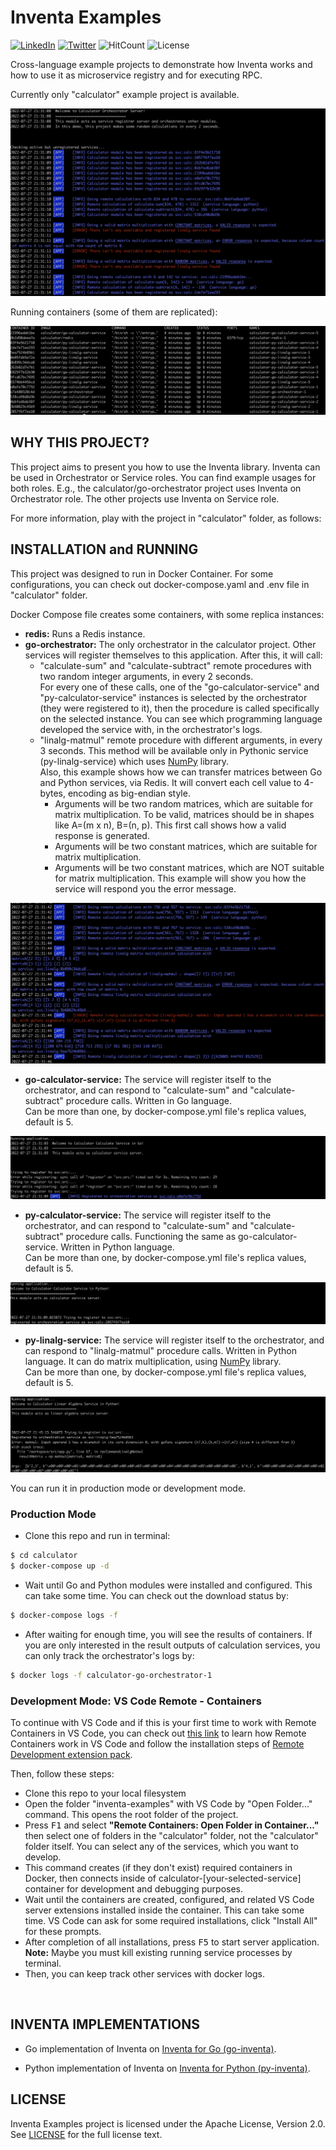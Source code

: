 # **Inventa Examples**

[![LinkedIn](https://img.shields.io/badge/LinkedIn-0077B5?style=for-the-badge&logo=linkedin&logoColor=white&style=flat-square)](https://www.linkedin.com/in/alper-dalkiran/)
[![Twitter](https://img.shields.io/badge/Twitter-1DA1F2?style=for-the-badge&logo=twitter&logoColor=white&style=flat-square)](https://twitter.com/aalperdalkiran)
![HitCount](https://hits.dwyl.com/adalkiran/inventa-examples.svg?style=flat-square)
![License](https://img.shields.io/badge/License-Apache%202.0-blue.svg)

Cross-language example projects to demonstrate how Inventa works and how to use it as microservice registry and for executing RPC.

Currently only "calculator" example project is available.

![Orchestrator registering logs](calculator/docs/images/01-orchestrator-registering-logs.png)

Running containers (some of them are replicated):

![Running containers](calculator/docs/images/02-running-containers.png)
## **WHY THIS PROJECT?**

This project aims to present you how to use the Inventa library. Inventa can be used in Orchestrator or Service roles. You can find example usages for both roles. E.g., the calculator/go-orchestrator project uses Inventa on Orchestrator role. The other projects use Inventa on Service role.

For more information, play with the project in "calculator" folder, as follows:

## **INSTALLATION and RUNNING**

This project was designed to run in Docker Container. For some configurations, you can check out docker-compose.yaml and .env file in "calculator" folder.

Docker Compose file creates some containers, with some replica instances:
* **redis:** Runs a Redis instance.
* **go-orchestrator:** The only orchestrator in the calculator project. Other services will register themselves to this application. After this, it will call:
    * "calculate-sum" and "calculate-subtract" remote procedures with two random integer arguments, in every 2 seconds.
        <br>
        For every one of these calls, one of the "go-calculator-service" and "py-calculator-service" instances is selected by the orchestrator (they were registered to it), then the procedure is called specifically on the selected instance. You can see which programming language developed the service with, in the orchestrator's logs.
    * "linalg-matmul" remote procedure with different arguments, in every 3 seconds. This method will be available only in Pythonic service (py-linalg-service) which uses [NumPy](https://numpy.org) library.
        <br>
        Also, this example shows how we can transfer matrices between Go and Python services, via Redis. It will convert each cell value to 4-bytes, encoding as big-endian style.
        * Arguments will be two random matrices, which are suitable for matrix multiplication. To be valid, matrices should be in shapes like A=(m x n), B=(n, p). This first call shows how a valid response is generated.
        * Arguments will be two constant matrices, which are suitable for matrix multiplication.
        * Arguments will be two constant matrices, which are NOT suitable for matrix multiplication. This example will show you how the service will respond you the error message.

![Orchestrator calculation logs](calculator/docs/images/03-orchestrator-calculation-logs.png)

* **go-calculator-service:** The service will register itself to the orchestrator, and can respond to "calculate-sum" and "calculate-subtract" procedure calls. Written in Go language.
    <br>
    Can be more than one, by docker-compose.yml file's replica values, default is 5.

![go-calculator-service logs](calculator/docs/images/04-go-calculator-service-logs.png)

* **py-calculator-service:** The service will register itself to the orchestrator, and can respond to "calculate-sum" and "calculate-subtract" procedure calls. Functioning the same as go-calculator-service. Written in Python language.
    <br>
    Can be more than one, by docker-compose.yml file's replica values, default is 5.

![py-calculation-service logs](calculator/docs/images/05-py-calculator-service-logs.png)

* **py-linalg-service:** The service will register itself to the orchestrator, and can respond to "linalg-matmul" procedure calls. Written in Python language. It can do matrix multiplication, using [NumPy](https://numpy.org) library.
    <br>
    Can be more than one, by docker-compose.yml file's replica values, default is 5.

![py-linalg-service logs](calculator/docs/images/06-py-linalg-service-logs.png)

You can run it in production mode or development mode.

### **Production Mode**

* Clone this repo and run in terminal:

```sh
$ cd calculator
$ docker-compose up -d
```

* Wait until Go and Python modules were installed and configured. This can take some time. You can check out the download status by:

```sh
$ docker-compose logs -f
```

* After waiting for enough time, you will see the results of containers. If you are only interested in the result outputs of calculation services, you can only track the orchestrator's logs by:

```sh
$ docker logs -f calculator-go-orchestrator-1
```

### <a name="dev-mode"></a>**Development Mode: VS Code Remote - Containers**

To continue with VS Code and if this is your first time to work with Remote Containers in VS Code, you can check out [this link](https://code.visualstudio.com/docs/remote/containers) to learn how Remote Containers work in VS Code and follow the installation steps of [Remote Development extension pack](https://marketplace.visualstudio.com/items?itemName=ms-vscode-remote.vscode-remote-extensionpack).

Then, follow these steps:

* Clone this repo to your local filesystem
* Open the folder "inventa-examples" with VS Code by "Open Folder..." command. This opens the root folder of the project.
* Press <kbd>F1</kbd> and select **"Remote Containers: Open Folder in Container..."** then select one of folders in the "calculator" folder, not the "calculator" folder itself. You can select any of the services, which you want to develop.
* This command creates (if they don't exist) required containers in Docker, then connects inside of calculator-[your-selected-service] container for development and debugging purposes.
* Wait until the containers are created, configured, and related VS Code server extensions installed inside the container. This can take some time. VS Code can ask for some required installations, click "Install All" for these prompts.
* After completion of all installations, press <kbd>F5</kbd> to start server application.
    <br>
    **Note:** Maybe you must kill existing running service processes by terminal.
* Then, you can keep track other services with docker logs.

<br>

## **INVENTA IMPLEMENTATIONS**

* Go implementation of Inventa on [Inventa for Go (go-inventa)](https://github.com/adalkiran/go-inventa).

* Python implementation of Inventa on [Inventa for Python (py-inventa)](https://github.com/adalkiran/py-inventa).

## **LICENSE**

Inventa Examples project is licensed under the Apache License, Version 2.0. See [LICENSE](LICENSE) for the full license text.